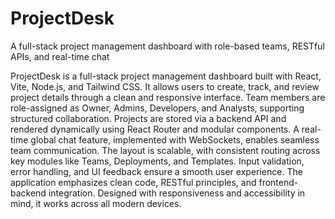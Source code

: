 # ProjectDesk
A full-stack project management dashboard with role-based teams, RESTful APIs, and real-time chat

ProjectDesk is a full-stack project management dashboard built with React, Vite, Node.js, and Tailwind CSS.
It allows users to create, track, and review project details through a clean and responsive interface.
Team members are role-assigned as Owner, Admins, Developers, and Analysts, supporting structured collaboration.
Projects are stored via a backend API and rendered dynamically using React Router and modular components.
A real-time global chat feature, implemented with WebSockets, enables seamless team communication.
The layout is scalable, with consistent routing across key modules like Teams, Deployments, and Templates.
Input validation, error handling, and UI feedback ensure a smooth user experience.
The application emphasizes clean code, RESTful principles, and frontend-backend integration.
Designed with responsiveness and accessibility in mind, it works across all modern devices.
